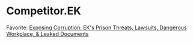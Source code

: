 # Competitor.EK
Favorite: [Exposing Corruption: EK's Prison Threats, Lawsuits, Dangerous Workplace, &amp; Leaked Documents](https://youtu.be/8A7cykj0pCg)
